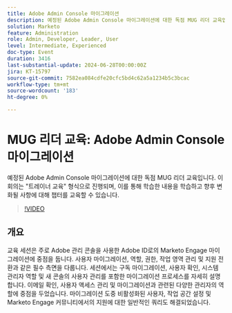 ```yaml
---
title: Adobe Admin Console 마이그레이션
description: 예정된 Adobe Admin Console 마이그레이션에 대한 독점 MUG 리더 교육입니다. 이 회의는 "트레이너 교육" 형식으로 진행되며, 이를 통해 학습한 내용을 학습하고 향후 변화될 사항에 대해 챕터를 교육할 수 있습니다.
solution: Marketo
feature: Administration
role: Admin, Developer, Leader, User
level: Intermediate, Experienced
doc-type: Event
duration: 3416
last-substantial-update: 2024-06-28T00:00:00Z
jira: KT-15797
source-git-commit: 7582ea084cdfe20cfc5bd4c62a5a1234b5c3bcac
workflow-type: tm+mt
source-wordcount: '183'
ht-degree: 0%

---
```



# MUG 리더 교육: Adobe Admin Console 마이그레이션

예정된 Adobe Admin Console 마이그레이션에 대한 독점 MUG 리더 교육입니다. 이 회의는 &quot;트레이너 교육&quot; 형식으로 진행되며, 이를 통해 학습한 내용을 학습하고 향후 변화될 사항에 대해 챕터를 교육할 수 있습니다.

>[!VIDEO](https://video.tv.adobe.com/v/3430920/?learn=on)

## 개요

교육 세션은 주로 Adobe 관리 콘솔을 사용한 Adobe ID로의 Marketo Engage 마이그레이션에 중점을 둡니다. 사용자 마이그레이션, 역할, 권한, 작업 영역 관리 및 지원 전환과 같은 필수 측면을 다룹니다. 세션에서는 구독 마이그레이션, 사용자 확인, 시스템 관리자 역할 및 새 콘솔의 사용자 관리를 포함한 마이그레이션 프로세스를 자세히 설명합니다. 이메일 확인, 사용자 액세스 관리 및 마이그레이션과 관련된 다양한 관리자의 역할에 중점을 두었습니다. 마이그레이션 도중 비활성화된 사용자, 작업 공간 설정 및 Marketo Engage 커뮤니티에서의 지원에 대한 일반적인 쿼리도 해결되었습니다.
